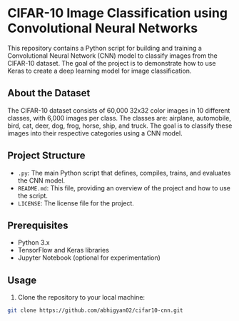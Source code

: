 # CIFAR-10 Image Classification using Convolutional Neural Networks

This repository contains a Python script for building and training a Convolutional Neural Network (CNN) model to classify images from the CIFAR-10 dataset. The goal of the project is to demonstrate how to use Keras to create a deep learning model for image classification.

## About the Dataset

The CIFAR-10 dataset consists of 60,000 32x32 color images in 10 different classes, with 6,000 images per class. The classes are: airplane, automobile, bird, cat, deer, dog, frog, horse, ship, and truck. The goal is to classify these images into their respective categories using a CNN model.

## Project Structure

- `.py`: The main Python script that defines, compiles, trains, and evaluates the CNN model.
- `README.md`: This file, providing an overview of the project and how to use the script.
- `LICENSE`: The license file for the project.

## Prerequisites

- Python 3.x
- TensorFlow and Keras libraries
- Jupyter Notebook (optional for experimentation)

## Usage

1. Clone the repository to your local machine:

```bash
git clone https://github.com/abhigyan02/cifar10-cnn.git
